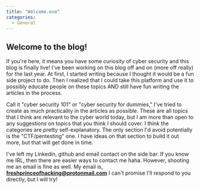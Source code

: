 ```yaml
---
title: "Welcome.exe"
categories:
  - General
---
```


## Welcome to the blog! 

If you're here, it means you have some curiosity of cyber security and this blog is finally live! I've been working on this blog off and on (more off really) for the last year. At first, I started writing because I thought it would be a fun side project to do. Then I realized that I could take this platform and use it to possibly educate people on these topics AND still have fun writing the articles in the process. 

Call it "cyber security 101" or "cyber security for dummies," I've tried to create as much practicality in the articles as possible. These are all topics that I think are relevant to the cyber world today, but I am more than open to any suggestions on topics that you think I should cover. I think the categories are pretty self-explanatory. The only section I'd avoid potentially is the "CTF/pentesting" one. I have ideas on that section to build it out more, but that will get done in time.

I've left my Linkedin, github and email contact on the side bar. If you know me IRL, then there are easier ways to contact me haha. However, shooting me an email is fine as well. My email is, **freshprinceofhacking@protonmail.com** I can't promise I'll respond to you directly, but I will try! 
